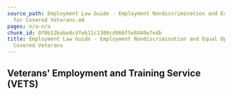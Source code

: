 ```yaml
---
source_path: Employment Law Guide - Employment Nondiscrimination and Equal Opportunity
  for Covered Veterans.md
pages: n/a-n/a
chunk_id: 0f0b52babe8cdfeb11c1309cd966f5e8d40e7edb
title: Employment Law Guide - Employment Nondiscrimination and Equal Opportunity for
  Covered Veterans
---
```

## Veterans' Employment and Training Service (VETS)
